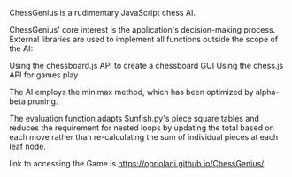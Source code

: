 ChessGenius is a rudimentary JavaScript chess AI.

ChessGenius' core interest is the application's decision-making process. External libraries are used to implement all functions outside the scope of the AI:


Using the chessboard.js API to create a chessboard GUI
Using the chess.js API for games play

The AI employs the minimax method, which has been optimized by alpha-beta pruning.

The evaluation function adapts Sunfish.py's piece square tables and reduces the requirement for nested loops by updating the total based on each move rather than re-calculating the sum of individual pieces at each leaf node.

link to accessing the Game is https://opriolani.github.io/ChessGenius/
